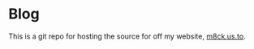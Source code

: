 # Blog
This is a git repo for hosting the source for off my website, [m8ck.us.to](http://m8ck.us.to).
